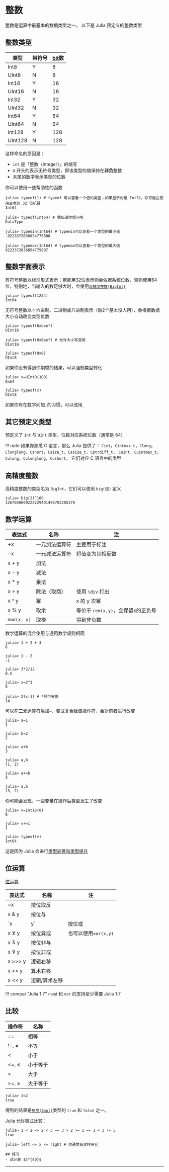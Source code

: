 # 整数
整数是运算中最基本的数据类型之一。
以下是 Julia 预定义的整数类型

## 整数类型
| 类型 | 带符号 | [bit](../knowledge/bits.md#位)数 |
| --- | --- | --- |
| Int8 | Y | 8 |
| UInt8 | N | 8 |
| Int16 | Y | 16 |
| UInt16 | N | 16 |
| Int32 | Y | 32 |
| UInt32 | N | 32 |
| Int64 | Y | 64 |
| UInt64 | N | 64 |
| Int128 | Y | 128 |
| UInt128 | N | 128 |

这样命名的原因是：
* `int` 是「整数（integer）」的缩写
* `U` 开头的表示无符号类型，即该类型的值保持在**非负**整数
* 末尾的数字表示类型的位数

你可以使用一些帮助性的函数
```julia-repl
julia> typeof(1) # typeof 可以查看一个值的类型；如果显示的是 Int32，你可能在使用古老的 32 位机器
Int64

julia> typeof(Int64) # 我知道你想问啥
DataType

julia> typemin(Int64) # typemin可以查看一个类型的最小值
-9223372036854775808

julia> typemax(Int64) # typemax可以查看一个类型的最大值
9223372036854775807
```

## 整数字面表示
有符号整数以标准形式表示；若能用32位表示则会依据系统位数，否则使用64位。特别地，当输入的数足够大时，会使用[`高精度整数(BigInt)`](#高精度整数)
```julia-repl
julia> typeof(1234)
Int64
```

无符号整数以十六进制、二进制或八进制表示（后2个基本没人用），会根据数据大小自动改变类型位数
```julia-repl
julia> typeof(0xbeef)
UInt16

julia> typeof(0xBeef) # 允许大小写混用
UInt16

julia> typeof(0x0)
UInt8
```

如果你没有得到你期望的结果，可以强制类型转化
```julia-repl
julia> x=UInt8(100)
0x64

julia> typeof(x)
UInt8
```

如果你有在数字间加`,`的习惯，可以改用`_`

## 其它预定义类型
预定义了 `Int` 与 `UInt` 类型，位数对应系统位数（通常是 64）

!!! note
	如果你熟悉 C 语言，那么 Julia 提供了：
	`Cint`，`Cintmax_t`，`Clong`，`Clonglong`，`Cshort`，`Csize_t`，`Cssize_t`，`Cptrdiff_t`，
	`Cuint`，`Cuintmax_t`，`Culong`，`Culonglong`，`Cushort`。
	它们对应 C 语言中的类型

## 高精度整数
高精度整数的类型名为 `BigInt`，它们可以使用 `big(值)` 定义
```julia-repl
julia> big(2)^100
1267650600228229401496703205376
```

## 数学运算
| 表达式 | 名称 | 注 |
| --- | --- | --- |
| +x | 一元加法运算符 | 主要用于标注 |
| -x | 一元减法运算符 | 将值变为其相反数 |
| x + y | 加法 |  |
| x - y | 减法 |  |
| x * y | 乘法 |  |
| x ÷ y | 除法（取商） | 使用 `\div` 打出 |
| x ^ y | 幂 | x 的 y 次幂 |
| x % y | 取余 | 等价于 `rem(x,y)`，会保留x的正负号 |
| `mod(x, y)` | 取模 | 得到非负数 |

数学运算的混合使用与通用数学规则相同
```julia-repl
julia> 1 + 2 + 3
6

julia> 1 - 2
-1

julia> 3*2/12
0.5

julia> x=2^3
8

julia> 2(x-1) # *号可省略
14
```

可以在**二元**运算符后加`=`，变成复合赋值操作符，会对前者进行改变
```julia-repl
julia> a=1
1

julia> b=2
2

julia> a+b
3

julia> a,b
(1, 2)

julia> a+=b
3

julia> a,b
(3, 2)
```

你可能会发现，一些变量在操作后类型发生了改变
```julia-repl
julia> v=Int16(0)
0

julia> v+=1
1

julia> typeof(v)
Int64
```

这是因为 Julia 会进行[类型转换和类型提升](../advanced/conpro.md)

## 位运算
[位运算](../knowledge/bits.md#位运算)

| 表达式 | 名称 | 注 |
| --- | --- | --- |
| ~x | 按位取反 |  |
| x & y | 按位与 |  |
| `x | y` | 按位或 |  |
| x ⊻ y | 按位异或 | 也可以使用`xor(x,y)` |
| x ⊼ y | 按位非与 |
| x ⊽ y | 按位非或 |
| x >>> y | 逻辑右移 |  |
| x >> y | 算术右移 |  |
| x << y | 逻辑/算术左移 |  |

!!! compat "Julia 1.7"
	`nand` 和 `nor` 的支持至少需要 Julia 1.7

## 比较
| 操作符 | 名称 |
| --- | --- |
| == | 相等 |
| !=, ≠ | 不等 |
| < | 小于 |
| <=, ≤ | 小于等于 |
| > | 大于 |
| >=, ≥ | 大于等于 |

```julia-repl
julia> 1<2
true
```

得到的结果是[`布尔(Bool)`](bool.md)类型的 `true` 和 `false` 之一。

Julia 允许链式比较：
```julia-repl
julia> 1 < 2 <= 2 < 3 == 3 > 2 >= 1 == 1 < 3 != 5
true

julia> left <= x <= right # 你通常会这样用它
```

```is-newbie
## 练习
- 试计算 $5^{40}$
```

---

[^1]: 更多内容参见 <https://docs.juliacn.com/latest/manual/mathematical-operations/>
